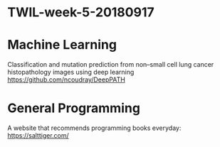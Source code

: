 # TWIL-week-5-20180917

# Machine Learning

Classification and mutation prediction from non–small cell lung cancer histopathology images using deep learning  
https://github.com/ncoudray/DeepPATH

# General Programming

A website that recommends programming books everyday:  
https://salttiger.com/
